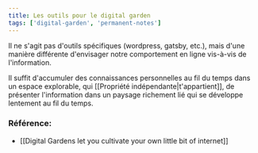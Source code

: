 ```yaml
---
title: Les outils pour le digital garden
tags: ['digital-garden', 'permanent-notes']
---
```


Il ne s'agit pas d'outils spécifiques (wordpress, gatsby, etc.), mais d'une manière différente d'envisager notre comportement en ligne vis-à-vis de l'information. 

Il suffit d'accumuler des connaissances personnelles au fil du temps dans un espace explorable, qui [[Propriété indépendante|t'appartient]], de présenter l'information dans un paysage richement lié qui se développe lentement au fil du temps. 

### Référence:
- [[Digital Gardens let you cultivate your own little bit of internet]]